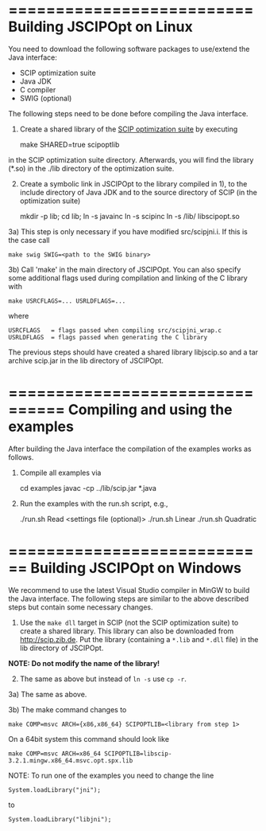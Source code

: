 ==========================
Building JSCIPOpt on Linux
==========================

You need to download the following software packages to use/extend the Java interface:

 - SCIP optimization suite
 - Java JDK
 - C compiler
 - SWIG (optional)

The following steps need to be done before compiling the Java interface.

1) Create a shared library of the [SCIP optimization suite](http://scip.zib.de/#download) by executing

    make SHARED=true scipoptlib

in the SCIP optimization suite directory.
Afterwards, you will find the library (*.so) in the ./lib directory of the optimization suite.

2) Create a symbolic link in JSCIPOpt to the library compiled in 1), to the include directory of Java JDK and to the source directory of
SCIP (in the optimization suite)

    mkdir -p lib;
    cd lib;
    ln -s <Java JDK include directory> javainc
    ln -s <SCIP source directory> scipinc
    ln -s <SCIP source directory>/lib/<scip opt library> libscipopt.so

3a) This step is only necessary if you have modified src/scipjni.i. If this is the case call

    make swig SWIG=<path to the SWIG binary>

3b) Call 'make' in the main directory of JSCIPOpt. You can also specify some additional flags used during compilation
and linking of the C library with

    make USRCFLAGS=... USRLDFLAGS=...

where

    USRCFLAGS   = flags passed when compiling src/scipjni_wrap.c
    USRLDFLAGS  = flags passed when generating the C library


The previous steps should have created a shared library libjscip.so and a tar archive scip.jar in the lib directory of
JSCIPOpt.


================================
Compiling and using the examples
================================

After building the Java interface the compilation of the examples works as follows.

1) Compile all examples via

    cd examples
    javac -cp ../lib/scip.jar *.java

2) Run the examples with the run.sh script, e.g.,

    ./run.sh Read <instance file> <settings file (optional)>
    ./run.sh Linear
    ./run.sh Quadratic


============================
Building JSCIPOpt on Windows
============================

We recommend to use the latest Visual Studio compiler in MinGW to build the Java interface. The following steps are
similar to the above described steps but contain some necessary changes.

1) Use the `make dll` target in SCIP (not the SCIP optimization suite) to create a shared library. This library can also
be downloaded from <http://scip.zib.de>. Put the library (containing a `*.lib` and `*.dll` file) in the lib directory of JSCIPOpt.

**NOTE: Do not modify the name of the library!**


2) The same as above but instead of `ln -s` use `cp -r`.

3a) The same as above.

3b) The make command changes to

    make COMP=msvc ARCH={x86,x86_64} SCIPOPTLIB=<library from step 1>

On a 64bit system this command should look like

    make COMP=msvc ARCH=x86_64 SCIPOPTLIB=libscip-3.2.1.mingw.x86_64.msvc.opt.spx.lib


NOTE: To run one of the examples you need to change the line

    System.loadLibrary("jni");

to

    System.loadLibrary("libjni");
